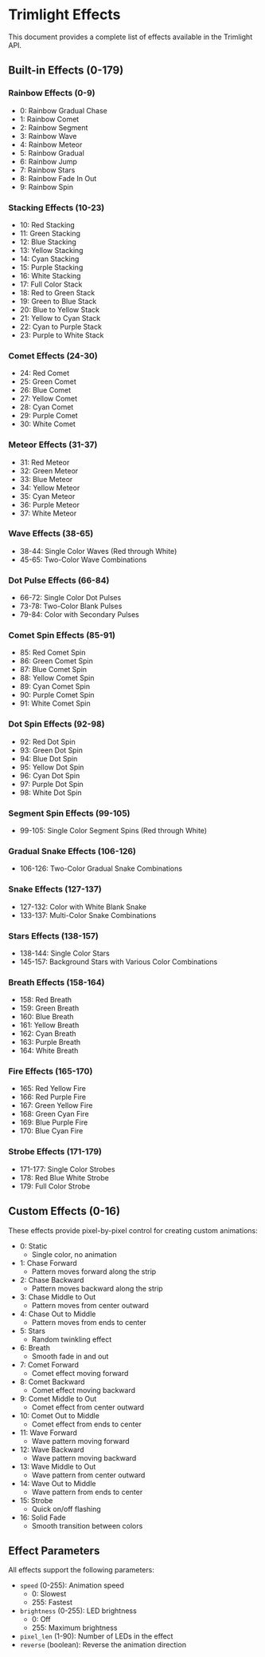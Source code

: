 # Trimlight Effects

This document provides a complete list of effects available in the Trimlight API.

## Built-in Effects (0-179)

### Rainbow Effects (0-9)
- 0: Rainbow Gradual Chase
- 1: Rainbow Comet
- 2: Rainbow Segment
- 3: Rainbow Wave
- 4: Rainbow Meteor
- 5: Rainbow Gradual
- 6: Rainbow Jump
- 7: Rainbow Stars
- 8: Rainbow Fade In Out
- 9: Rainbow Spin

### Stacking Effects (10-23)
- 10: Red Stacking
- 11: Green Stacking
- 12: Blue Stacking
- 13: Yellow Stacking
- 14: Cyan Stacking
- 15: Purple Stacking
- 16: White Stacking
- 17: Full Color Stack
- 18: Red to Green Stack
- 19: Green to Blue Stack
- 20: Blue to Yellow Stack
- 21: Yellow to Cyan Stack
- 22: Cyan to Purple Stack
- 23: Purple to White Stack

### Comet Effects (24-30)
- 24: Red Comet
- 25: Green Comet
- 26: Blue Comet
- 27: Yellow Comet
- 28: Cyan Comet
- 29: Purple Comet
- 30: White Comet

### Meteor Effects (31-37)
- 31: Red Meteor
- 32: Green Meteor
- 33: Blue Meteor
- 34: Yellow Meteor
- 35: Cyan Meteor
- 36: Purple Meteor
- 37: White Meteor

### Wave Effects (38-65)
- 38-44: Single Color Waves (Red through White)
- 45-65: Two-Color Wave Combinations

### Dot Pulse Effects (66-84)
- 66-72: Single Color Dot Pulses
- 73-78: Two-Color Blank Pulses
- 79-84: Color with Secondary Pulses

### Comet Spin Effects (85-91)
- 85: Red Comet Spin
- 86: Green Comet Spin
- 87: Blue Comet Spin
- 88: Yellow Comet Spin
- 89: Cyan Comet Spin
- 90: Purple Comet Spin
- 91: White Comet Spin

### Dot Spin Effects (92-98)
- 92: Red Dot Spin
- 93: Green Dot Spin
- 94: Blue Dot Spin
- 95: Yellow Dot Spin
- 96: Cyan Dot Spin
- 97: Purple Dot Spin
- 98: White Dot Spin

### Segment Spin Effects (99-105)
- 99-105: Single Color Segment Spins (Red through White)

### Gradual Snake Effects (106-126)
- 106-126: Two-Color Gradual Snake Combinations

### Snake Effects (127-137)
- 127-132: Color with White Blank Snake
- 133-137: Multi-Color Snake Combinations

### Stars Effects (138-157)
- 138-144: Single Color Stars
- 145-157: Background Stars with Various Color Combinations

### Breath Effects (158-164)
- 158: Red Breath
- 159: Green Breath
- 160: Blue Breath
- 161: Yellow Breath
- 162: Cyan Breath
- 163: Purple Breath
- 164: White Breath

### Fire Effects (165-170)
- 165: Red Yellow Fire
- 166: Red Purple Fire
- 167: Green Yellow Fire
- 168: Green Cyan Fire
- 169: Blue Purple Fire
- 170: Blue Cyan Fire

### Strobe Effects (171-179)
- 171-177: Single Color Strobes
- 178: Red Blue White Strobe
- 179: Full Color Strobe

## Custom Effects (0-16)

These effects provide pixel-by-pixel control for creating custom animations:

- 0: Static
  - Single color, no animation
- 1: Chase Forward
  - Pattern moves forward along the strip
- 2: Chase Backward
  - Pattern moves backward along the strip
- 3: Chase Middle to Out
  - Pattern moves from center outward
- 4: Chase Out to Middle
  - Pattern moves from ends to center
- 5: Stars
  - Random twinkling effect
- 6: Breath
  - Smooth fade in and out
- 7: Comet Forward
  - Comet effect moving forward
- 8: Comet Backward
  - Comet effect moving backward
- 9: Comet Middle to Out
  - Comet effect from center outward
- 10: Comet Out to Middle
  - Comet effect from ends to center
- 11: Wave Forward
  - Wave pattern moving forward
- 12: Wave Backward
  - Wave pattern moving backward
- 13: Wave Middle to Out
  - Wave pattern from center outward
- 14: Wave Out to Middle
  - Wave pattern from ends to center
- 15: Strobe
  - Quick on/off flashing
- 16: Solid Fade
  - Smooth transition between colors

## Effect Parameters

All effects support the following parameters:

- `speed` (0-255): Animation speed
  - 0: Slowest
  - 255: Fastest
- `brightness` (0-255): LED brightness
  - 0: Off
  - 255: Maximum brightness
- `pixel_len` (1-90): Number of LEDs in the effect
- `reverse` (boolean): Reverse the animation direction
